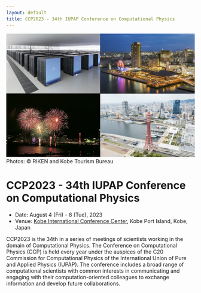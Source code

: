 ```yaml
---
layout: default
title: CCP2023 - 34th IUPAP Conference on Computational Physics
---
```


<img src="assets/images/top.jpg"/>
Photos: © RIKEN and Kobe Tourism Bureau

# CCP2023 - 34th IUPAP Conference on Computational Physics

* Date: August 4 (Fri) - 8 (Tue), 2023
* Venue: [Kobe International Conference Center](https://kobe-cc.jp/en/visitors/), Kobe Port Island, Kobe, Japan

CCP2023 is the 34th in a series of meetings of scientists working in the domain of Computational Physics. The Conference on Computational Physics (CCP) is held every year under the auspices of the C20 Commission for Computational Physics of the International Union of Pure and Applied Physics (IUPAP). The conference includes a broad range of computational scientists with common interests in communicating and engaging with their computation-oriented colleagues to exchange information and develop future collaborations.

